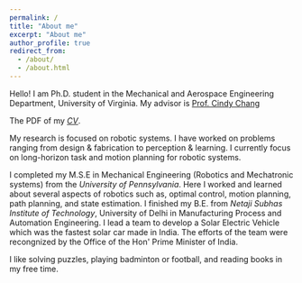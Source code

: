 ```yaml
---
permalink: /
title: "About me"
excerpt: "About me"
author_profile: true
redirect_from: 
  - /about/
  - /about.html
---
```

Hello!
I am Ph.D. student in the Mechanical and Aerospace Engineering Department, University of Virginia. My advisor is [Prof. Cindy Chang](https://isl-uva.github.io/team/cindy-chang)

The PDF of my [*CV*](https://drive.google.com/file/d/1Dr9xlVpl4OTxIDJ92QD2gsH4p8TqUBq5/view?usp=sharing).

My research is focused on robotic systems. I have worked on problems ranging from design & fabrication to perception & learning. I currently focus on long-horizon task and motion planning for robotic systems. 

I completed my M.S.E in Mechanical Engineering (Robotics and Mechatronic systems) from the *University of Pennsylvania*. Here I worked and learned about several aspects of robotics such as, optimal control, motion planning, path planning, and state estimation. I finished my B.E. from *Netaji Subhas Institute of Technology*, University of Delhi in Manufacturing Process and Automation Engineering. I lead a team to develop a Solar Electric Vehicle which was the fastest solar car made in India. The efforts of the team were recongnized by the Office of the Hon' Prime Minister of India. 

I like solving puzzles, playing badminton or football, and reading books in my free time.


